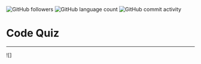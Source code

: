 <img alt="GitHub followers" src="https://img.shields.io/github/followers/Raimeeab?style=social">
<img alt="GitHub language count" src="https://raimeeab.github.io/code-quiz/">     
<img alt="GitHub commit activity" src="https://raimeeab.github.io/code-quiz/">

# Code Quiz
---
![]
